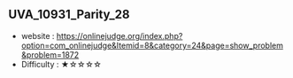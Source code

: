 ## UVA_10931_Parity_28
+ website : https://onlinejudge.org/index.php?option=com_onlinejudge&Itemid=8&category=24&page=show_problem&problem=1872
+ Difficulty : ★☆☆☆☆
